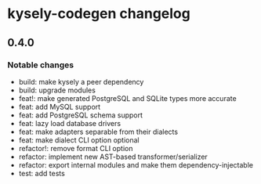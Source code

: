 # kysely-codegen changelog

## 0.4.0

### Notable changes

- build: make kysely a peer dependency
- build: upgrade modules
- feat!: make generated PostgreSQL and SQLite types more accurate
- feat: add MySQL support
- feat: add PostgreSQL schema support
- feat: lazy load database drivers
- feat: make adapters separable from their dialects
- feat: make dialect CLI option optional
- refactor!: remove format CLI option
- refactor: implement new AST-based transformer/serializer
- refactor: export internal modules and make them dependency-injectable
- test: add tests
